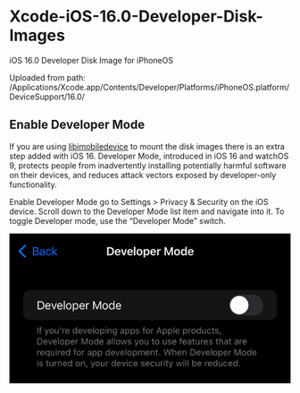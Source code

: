 # Xcode-iOS-16.0-Developer-Disk-Images
iOS 16.0 Developer Disk Image for iPhoneOS

Uploaded from path: /Applications/Xcode.app/Contents/Developer/Platforms/iPhoneOS.platform/DeviceSupport/16.0/

## Enable Developer Mode

If you are using [libimobiledevice](https://github.com/libimobiledevice/libimobiledevice) to mount the disk images there is an extra step added with iOS 16. Developer Mode, introduced in iOS 16 and watchOS 9, protects people from inadvertently installing potentially harmful software on their devices, and reduces attack vectors exposed by developer-only functionality. 

Enable Developer Mode go to Settings > Privacy & Security on the iOS device. Scroll down to the Developer Mode list item and navigate into it. To toggle Developer mode, use the “Developer Mode” switch.

<img align="left" src="developer-mode-03_dark@2x.png" />
